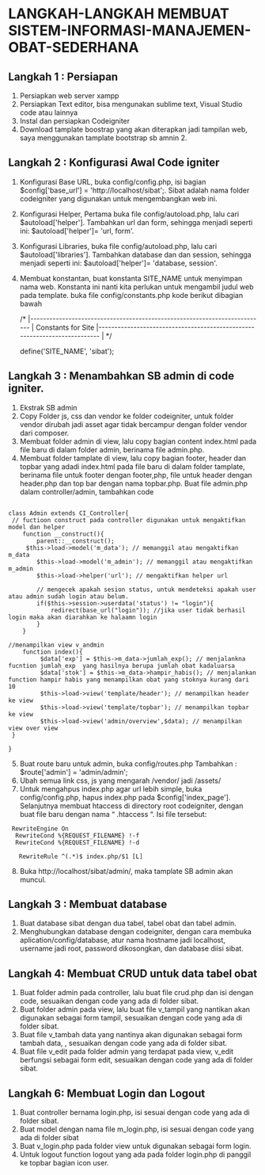 #  LANGKAH-LANGKAH MEMBUAT SISTEM-INFORMASI-MANAJEMEN-OBAT-SEDERHANA

## Langkah 1 : Persiapan
1.	Persiapkan web server xampp
2.	Persiapkan Text editor, bisa mengunakan sublime text, Visual Studio code atau lainnya
3.	Instal dan persiapkan Codeigniter
4.	Download tamplate boostrap yang akan diterapkan jadi tampilan web, saya menggunakan tamplate bootstrap sb amnin 2.


## Langkah 2 : Konfigurasi Awal  Code igniter
1.	Konfigurasi Base URL, buka config/config.php, isi bagian $config['base_url'] = 'http://localhost/sibat';. Sibat adalah nama folder codeigniter yang digunakan untuk mengembangkan web ini.
2.	Konfigurasi Helper, Pertama buka file config/autoload.php, lalu cari $autoload['helper']. Tambahkan url dan form, sehingga menjadi seperti ini:
$autoload['helper']= 'url, form'.
3.	Konfigurasi Libraries, buka file config/autoload.php, lalu cari $autoload['libraries']. Tambahkan database dan dan session, sehingga menjadi seperti ini:
$autoload['helper']= 'database, session'.
4.	Membuat konstantan, buat konstanta SITE_NAME untuk menyimpan nama web. Konstanta ini nanti kita perlukan untuk mengambil judul web pada template. buka file config/constants.php kode berikut dibagian bawah

  	/*
	|--------------------------------------------------------------------------
	| Constants for Site
	|--------------------------------------------------------------------------
	|
	*/
	
	define('SITE_NAME', 'sibat');


## Langkah 3 : Menambahkan SB admin di code igniter.
1.	Ekstrak SB admin
2.	Copy Folder js, css dan vendor ke folder codeigniter, untuk folder vendor dirubah jadi asset agar tidak bercampur dengan folder vendor dari composer.
3.	Membuat folder admin di view, lalu copy bagian content index.html pada file baru di dalam folder admin, berinama file admin.php.
4.	Membuat folder tamplate di view, lalu copy bagian footer, header dan topbar yang adadi index.html pada file baru di dalam folder tamplate, berinama file untuk footer dengan footer,php, file untuk header dengan header.php dan top bar dengan nama topbar.php.
Buat file admin.php dalam controller/admin, tambahkan code 

```<?php 

class Admin extends CI_Controller{
 // fuctioon construct pada controller digunakan untuk mengaktifkan model dan helper
	function __construct(){
		parent::__construct();
	 $this->load->model('m_data'); // memanggil atau mengaktifkan m_data
		$this->load->model('m_admin'); // memanggil atau mengaktifkan m_admin
        $this->load->helper('url'); // mengaktifkan helper url

		// mengecek apakah sesion status, untuk mendeteksi apakah user atau admin sudah login atau belum. 
		if($this->session->userdata('status') != "login"){ 
			redirect(base_url("login")); //jika user tidak berhasil login maka akan diarahkan ke halaamn login
		}
	}

//menampilkan view v_andmin
	function index(){
		 $data['exp'] = $this->m_data->jumlah_exp(); // menjalankna fucntion jumlah_exp  yang hasilnya berupa jumlah obat kadaluarsa
         $data['stok'] = $this->m_data->hampir_habis(); // menjalankan function hampir habis yang menampilkan obat yang stoknya kurang dari 10
         $this->load->view('template/header'); // menampilkan header ke view
         $this->load->view('template/topbar'); // menampilkan topbar ke view
         $this->load->view('admin/overview',$data); // menampilkan view over view 
 }	

}

```


5.	Buat route baru untuk admin, buka config/routes.php 
    Tambahkan : $route['admin'] = 'admin/admin';
6.	Ubah semua link css, js yang mengarah /vendor/ jadi /assets/
7.	Untuk mengahpus index.php agar url lebih simple, buka config/config.php, hapus index.php  pada $config['index_page']. Selanjutnya      membuat htaccess di directory root codeigniter, dengan buat file baru dengan nama “ .htaccess “. Isi file tersebut:

 ```
  RewriteEngine On
   RewriteCond %{REQUEST_FILENAME} !-f
   RewriteCond %{REQUEST_FILENAME} !-d

    RewriteRule ^(.*)$ index.php/$1 [L]
  ```
  8.	Buka  http://localhost/sibat/admin/, maka tamplate SB admin akan muncul.
  
  
  
 ##  Langkah 3 : Membuat database 
1.	Buat database sibat dengan dua tabel, tabel obat dan tabel admin.
2.	Menghubungkan database dengan codeigniter, dengan cara membuka aplication/config/database, atur nama hostname jadi localhost, 		username jadi root, password dikosongkan, dan database diisi sibat. 


## Langkah 4: Membuat CRUD untuk data tabel obat
1.	Buat folder admin pada controller, lalu buat file crud.php dan isi dengan code, sesuaikan dengan code yang ada di folder sibat. 
2.	Buat folder admin pada view, lalu buat file v_tampil yang nantikan akan digunakan sebagai form tampil, sesuaikan dengan code 		yang ada di folder sibat. 
3.	Buat file v_tambah data yang nantinya akan digunakan sebagai form tambah data, , sesuaikan dengan code yang ada di folder sibat. 
4.	Buat file v_edit pada folder admin yang terdapat pada view, v_edit berfungsi sebagai form edit, sesuaikan dengan code yang ada 		di folder sibat. 



## Langkah 6: Membuat Login dan Logout
1.	Buat controller bernama login.php, isi sesuai dengan code yang ada di folder sibat.
2.	Buat model dengan nama file m_login.php, isi sesuai dengan code yang ada di folder sibat
3.	Buat v_login.php pada folder view untuk digunakan sebagai form login.
4.	Untuk logout function logout yang ada pada folder login.php di panggil ke topbar bagian icon user.





